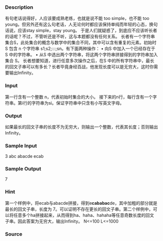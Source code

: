 
### Description
有句老话说得好，人应该要成熟老练，也就是说不能 too simple，也不能 too young。但另外还有这么句老话，人无论何时都应该保持单纯而年轻的心态，换句话说，应该stay simple，stay young。
于是人们就疑惑了，到底应不应该听长者的话呢？不过，不管听还是不听，这与本题都没有任何关系。
长者有一个字符串集合S，此处集合的概念与数学中的集合不同，其中可以含有重复的元素。初始时 S 包含 n 个字符串 s1;s2;:::;sn。有下面两种操作：
• 向S 中加入一个已经存在于 S 中的字符串。
• 从S 中选出两个字符串，将这两个字符串拼接得到的字符串加入集合 S。
长者想要知道，进行任意多次操作之后，在S 中的所有字符串中，最长的回文子串可以有多长？长者毕竟身经百战，他发现长度可以是无穷大，这时你需要输出Infinity。

### Input
第一行含有一个整数 n，代表初始时集合的大小。
接下来的n行，每行含有一个字符串。第i行的字符串为si。保证字符串中只含有小写英文字母。


### Output
如果最长的回文子串的长度不为无穷大，则输出一个整数，代表其长度；否则输出Infinity。

### Sample Input
3
abc
abacde
ecab


### Sample Output
7


### Hint
第一个样例中，将ecab与abacde拼接，得到e**cababac**de，其中加粗的部分就是最长的回文子串，长度为 7。可以证明不存在更长的回文子串。第二个样例中，可以将任意多个ha拼接起来，从而得到ha、haha、hahaha等任意奇数长度的回文子串。因此答案为无穷大，输出Infinity。
N<=100
L<=1000

### Source

